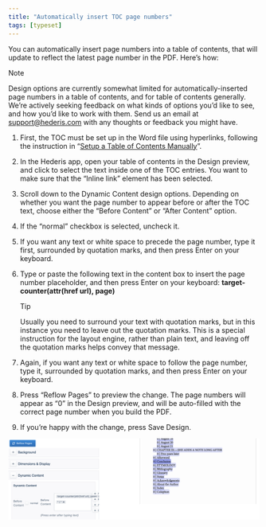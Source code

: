 ```yaml
---
title: "Automatically insert TOC page numbers"
tags: [typeset]
---
```

 
<html><body><section data-type="chapter" class="hsecchapter" data-hederis-type="hsecchapter" id="toc-page-numbers" data-pi-attrs="id: toc-page-numbers; data-tags: typeset;" role="doc-chapter" data-tags="typeset" data-author-name=" " data-book-title=" " title="Automatically insert TOC page numbers"><p class="hblkp" data-hederis-type="hblkp" id="pG5VXWBXD">You can automatically insert page numbers into a table of contents, that will update to reflect the latest page number in the PDF. Here&#8217;s how:</p><div class="hwprbox box" data-hederis-type="hwprbox" id="pKyYopSL3" data-type="sidebar"><p class="hblktype" data-hederis-type="hblktype" id="phonlnNvv">Note</p><p class="hblkp" data-hederis-type="hblkp" id="pVruRzTKH">Design options are currently somewhat limited for automatically-inserted page numbers in a table of contents, and for table of contents generally. We&#8217;re actively seeking feedback on what kinds of options you&#8217;d like to see, and how you&#8217;d like to work with them. Send us an email at <a href="mailto:support@hederis.com" class="hspana" data-hederis-type="hspana" id="pe8D0IROH">support@hederis.com</a> with any thoughts or feedback you might have.</p></div><ol class="hwprnumlist" data-hederis-type="hwprnumlist" id="pqhifXa6W"><li class="hblkoli" data-hederis-type="hblkoli" id="limXfkhhbm"><p class="hblkoli" data-hederis-type="hblklip" id="pEp78dXol">First, the TOC must be set up in the Word file using hyperlinks, following the instruction in &#8220;<a href="{% link _docs/setup-a-toc.md %}" class="hspana" data-hederis-type="hspana" id="pOtrpfXta">Setup a Table of Contents Manually</a>&#8221;.</p></li><li class="hblkoli" data-hederis-type="hblkoli" id="liu7TSb4Qe"><p class="hblkoli" data-hederis-type="hblklip" id="pXS8ssBsa">In the Hederis app, open your table of contents in the Design preview, and click to select the text inside one of the TOC entries. You want to make sure that the &#8220;Inline link&#8221; element has been selected.</p></li><li class="hblkoli" data-hederis-type="hblkoli" id="liffEbXqqf"><p class="hblkoli" data-hederis-type="hblklip" id="pCcUcwnm9">Scroll down to the Dynamic Content design options. Depending on whether you want the page number to appear before or after the TOC text, choose either the &#8220;Before Content&#8221; or &#8220;After Content&#8221; option.</p></li><li class="hblkoli" data-hederis-type="hblkoli" id="liADauT3d3"><p class="hblkoli" data-hederis-type="hblklip" id="pMmh5Gs8P">If the &#8220;normal&#8221; checkbox is selected, uncheck it.</p></li><li class="hblkoli" data-hederis-type="hblkoli" id="liqIHsoRyz"><p class="hblkoli" data-hederis-type="hblklip" id="pTaNoWGMk">If you want any text or white space to precede the page number, type it first, surrounded by quotation marks, and then press Enter on your keyboard.</p></li><li class="hblkoli" data-hederis-type="hblkoli" id="li1LaPRATQ"><p class="hblkoli" data-hederis-type="hblklip" id="pWznItYQm">Type or paste the following text in the content box to insert the page number placeholder, and then press Enter on your keyboard: <strong data-hederis-type="hspanstrong" id="pJQsrUJuq">target-<strong class="hspanstrong" data-hederis-type="hspanstrong" id="pdXU09NlL">counter(attr(href url), page)</strong></strong></p><div class="hwprbox box" data-hederis-type="hwprbox" id="pcDkkfaBV" data-type="sidebar"><p class="hblktype" data-hederis-type="hblktype" id="pZWVyW6Fl">Tip</p><p class="hblkp" data-hederis-type="hblkp" id="pZhozp8CY">Usually you need to surround your text with quotation marks, but in this instance you need to leave out the quotation marks. This is a special instruction for the layout engine, rather than plain text, and leaving off the quotation marks helps convey that message.</p></div></li><li class="hblkoli" data-hederis-type="hblkoli" id="liRkqdoRf5"><p class="hblkoli" data-hederis-type="hblklip" id="pheoXBuqp">Again, if you want any text or white space to follow the page number, type it, surrounded by quotation marks, and then press Enter on your keyboard.</p></li><li class="hblkoli" data-hederis-type="hblkoli" id="limvHiXlZa"><p class="hblkoli" data-hederis-type="hblklip" id="pZKNBQ7ba">Press &#8220;Reflow Pages&#8221; to preview the change. The page numbers will appear as &#8220;0&#8221; in the Design preview, and will be auto-filled with the correct page number when you build the PDF.</p></li><li class="hblkoli" data-hederis-type="hblkoli" id="liXIUGcA2e"><p class="hblkoli" data-hederis-type="hblklip" id="plt9D4dxG">If you&#8217;re happy with the change, press Save Design.</p></li></ol><img data-hederis-type="hblkimg" class="hblkimg" id="pLUapejAs" src="/images/tocpagenum1.png" data-img-src="/images/tocpagenum1.png"/></section></body></html>
